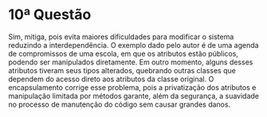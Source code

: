 # 10ª Questão

Sim, mitiga, pois evita maiores dificuldades para modificar o sistema
reduzindo a interdependência. O exemplo dado pelo autor é de uma agenda
de compromissos de uma escola, em que os atributos estão públicos,
podendo ser manipulados diretamente. Em outro momento, alguns desses
atributos tiveram seus tipos alterados, quebrando outras classes que
dependem do acesso direto aos atributos da classe original. 
O encapsulamento corrige esse problema, pois a privatização dos atributos 
e manipulação limitada por métodos garante, além da segurança, a suavidade 
no processo de manutenção do código sem causar grandes danos.